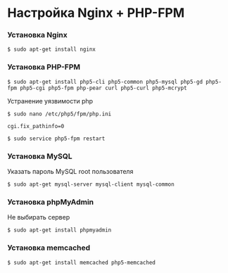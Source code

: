# Настройка Nginx + PHP-FPM

### Установка Nginx
```
$ sudo apt-get install nginx
```

### Установка PHP-FPM
```
$ sudo apt-get install php5-cli php5-common php5-mysql php5-gd php5-fpm php5-cgi php5-fpm php-pear curl php5-curl php5-mcrypt
```
Устранение уязвимости php
```
$ sudo nano /etc/php5/fpm/php.ini
```
```
cgi.fix_pathinfo=0
```
```
$ sudo service php5-fpm restart
```
### Установка MySQL 
Указать пароль MySQL root пользователя
```
$ sudo apt-get mysql-server mysql-client mysql-common
```

### Установка phpMyAdmin
Не выбирать сервер
```
$ sudo apt-get install phpmyadmin
```

### Установка memcached
```
$ sudo apt-get install memcached php5-memcached
```

